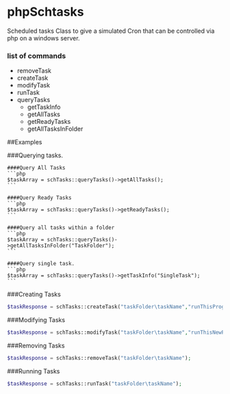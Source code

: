 phpSchtasks
===========

Scheduled tasks Class to give a simulated Cron that can be controlled via php on a windows server.



<h3>list of commands</h3>
<ul>
<li>removeTask</li>
<li>createTask</li>
<li>modifyTask</li>
<li>runTask</li>
<li>queryTasks 
    <ul>
        <li>getTaskInfo</li>
        <li>getAllTasks</li>
        <li>getReadyTasks</li>
        <li>getAllTasksInFolder</li>
    </ul>
</li>
</ul>



##Examples

###Querying tasks.

    ####Query All Tasks
    ```php
    $taskArray = schTasks::queryTasks()->getAllTasks();
    ```

    ####Query Ready Tasks
    ```php
    $taskArray = schTasks::queryTasks()->getReadyTasks();
    ```

    ####Query all tasks within a folder
    ```php
    $taskArray = schTasks::queryTasks()->getAllTasksInFolder("TaskFolder");
    ```

    ####Query single task.
    ```php
    $taskArray = schTasks::queryTasks()->getTaskInfo("SingleTask");
    ```


###Creating Tasks
```php
$taskResponse = schTasks::createTask("taskFolder\taskName","runThisProgram.exe","DAILY","09:00","1/9/2014","12/9/2014");
```


###Modifying Tasks
```php
$taskResponse = schTasks::modifyTask("taskFolder\taskName","runThisNewProgram.exe","DAILY","10:00","1/9/2013","12/9/2014");
```


###Removing Tasks
```php
$taskResponse = schTasks::removeTask("taskFolder\taskName");
```

###Running Tasks
```php
$taskResponse = schTasks::runTask("taskFolder\taskName");
```
